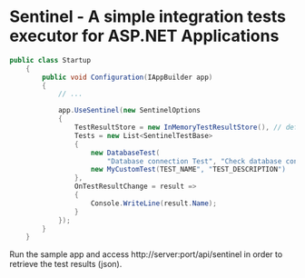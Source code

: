 # Sentinel - A simple integration tests executor for ASP.NET Applications

```C#
public class Startup
    {
        public void Configuration(IAppBuilder app)
        {
            // ...

            app.UseSentinel(new SentinelOptions
            {
                TestResultStore = new InMemoryTestResultStore(), // default
                Tests = new List<SentinelTestBase>
                {
                    new DatabaseTest(
                        "Database connection Test", "Check database connection constantly", connectionString: "DefaultConnection"),
                    new MyCustomTest(TEST_NAME", "TEST_DESCRIPTION")
                },
                OnTestResultChange = result =>
                {
                    Console.WriteLine(result.Name);
                }
            });
        }
    }
```

Run the sample app and access http://server:port/api/sentinel in order to retrieve the test results (json).

